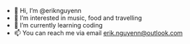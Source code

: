- 👋 Hi, I’m @eriknguyenn
- 👀 I’m interested in music, food and travelling
- 🌱 I’m currently learning coding
- 📫 You can reach me via email erik.nguyenn@outlook.com

<!---
eriknguyenn/eriknguyenn is a ✨ special ✨ repository because its `README.md` (this file) appears on your GitHub profile.
You can click the Preview link to take a look at your changes.
--->
